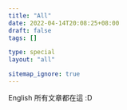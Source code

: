 ```yaml
---
title: "All"
date: 2022-04-14T20:08:25+08:00
draft: false
tags: []

type: special
layout: "all"

sitemap_ignore: true
---
```


<!--more-->

English 所有文章都在這 :D